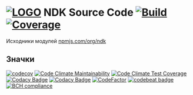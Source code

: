 # [![LOGO][logo22]][home_org] NDK Source Code [![Build][ts_badge]][ts_home] [![Coverage][coveralls_badge]][coveralls_home]

Исходники модулей [npmjs.com/org/ndk](https://www.npmjs.com/org/ndk)

## Значки

[![codecov][ccov_badge]][ccov_home]
[![Code Climate Maintainability][cc_badge]][cc_home]
[![Code Climate Test Coverage][cc_cove_badge]][cc_home]
[![Codacy Badge][codacy_badge]][codacy_home]
[![Codacy Badge][codacy_cove_badge]][codacy_home]
[![CodeFactor][cf_badge]][cf_home]
[![codebeat badge][codebeat_badge]][codebeat_home]
[![BCH compliance][bch_badge]][bch_home]

[logo22]: https://raw.githubusercontent.com/nd-toolkit/ndk-project/master/src/logo22.png

[home_org]: https://github.com/nd-toolkit

[ts_badge]: https://travis-ci.com/nd-toolkit/source-code.svg?branch=master

[ts_home]: https://travis-ci.com/nd-toolkit/source-code

[coveralls_badge]: https://coveralls.io/repos/github/nd-toolkit/source-code/badge.svg?branch=master

[coveralls_home]: https://coveralls.io/github/nd-toolkit/source-code?branch=master

[ccov_badge]: https://codecov.io/gh/nd-toolkit/source-code/branch/master/graph/badge.svg

[ccov_home]: https://codecov.io/gh/nd-toolkit/source-code

[codacy_badge]: https://api.codacy.com/project/badge/Grade/1721e518be7244ecb10f1558ae973c93

[codacy_home]: https://app.codacy.com/app/nd-toolkit/source-code

[codacy_cove_badge]: https://api.codacy.com/project/badge/Coverage/1721e518be7244ecb10f1558ae973c93

[cc_badge]: https://api.codeclimate.com/v1/badges/a92ab736505cb4df1add/maintainability

[cc_home]: https://codeclimate.com/github/nd-toolkit/source-code

[cc_cove_badge]: https://api.codeclimate.com/v1/badges/a92ab736505cb4df1add/test_coverage

[cf_badge]: https://www.codefactor.io/repository/github/nd-toolkit/source-code/badge

[cf_home]: https://www.codefactor.io/repository/github/nd-toolkit/source-code

[codebeat_badge]: https://codebeat.co/badges/7e6ffc13-f7a8-4921-ada7-7277d78151cc

[codebeat_home]: https://codebeat.co/projects/github-com-nd-toolkit-source-code-master

[bch_badge]: https://bettercodehub.com/edge/badge/nd-toolkit/source-code?branch=master

[bch_home]: https://bettercodehub.com/results/nd-toolkit/source-code
